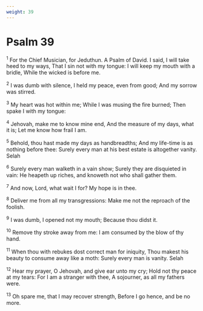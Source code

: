 ```yaml
---
weight: 39
---
```


# Psalm 39

<sup>1</sup> For the Chief Musician, for Jeduthun. A Psalm of David. I said, I will take heed to my ways, That I sin not with my tongue: I will keep my mouth with a bridle, While the wicked is before me. 

<sup>2</sup> I was dumb with silence, I held my peace, even from good; And my sorrow was stirred. 

<sup>3</sup> My heart was hot within me; While I was musing the fire burned; Then spake I with my tongue: 

<sup>4</sup> Jehovah, make me to know mine end, And the measure of my days, what it is; Let me know how frail I am. 

<sup>5</sup> Behold, thou hast made my days as handbreadths; And my life-time is as nothing before thee: Surely every man at his best estate is altogether vanity. Selah 

<sup>6</sup> Surely every man walketh in a vain show; Surely they are disquieted in vain: He heapeth up riches, and knoweth not who shall gather them. 

<sup>7</sup> And now, Lord, what wait I for? My hope is in thee. 

<sup>8</sup> Deliver me from all my transgressions: Make me not the reproach of the foolish. 

<sup>9</sup> I was dumb, I opened not my mouth; Because thou didst it. 

<sup>10</sup> Remove thy stroke away from me: I am consumed by the blow of thy hand. 

<sup>11</sup> When thou with rebukes dost correct man for iniquity, Thou makest his beauty to consume away like a moth: Surely every man is vanity. Selah 

<sup>12</sup> Hear my prayer, O Jehovah, and give ear unto my cry; Hold not thy peace at my tears: For I am a stranger with thee, A sojourner, as all my fathers were. 

<sup>13</sup> Oh spare me, that I may recover strength, Before I go hence, and be no more. 



